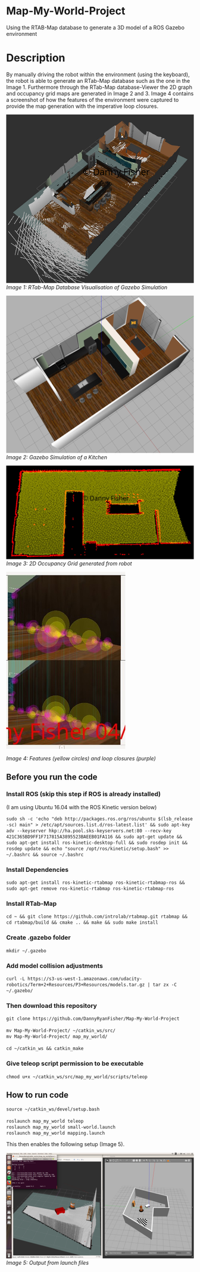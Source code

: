 # Map-My-World-Project
Using the RTAB-Map database to generate a 3D model of a ROS Gazebo environment

# Description

By manually driving the robot within the environment (using the keyboard), the robot is able to generate an RTab-Map database such as the one in the Image 1. Furthermore through the RTab-Map database-Viewer the 2D graph and occupancy grid maps are generated in Image 2 and 3. 
Image 4 contains a screenshot of how the features of the environment were captured to provide the map generation with the imperative loop closures. 

![RTab-Map Database Visualisation of Gazebo Simulation](/photos/third-rviz.jpeg)
*Image 1: RTab-Map Database Visualisation of Gazebo Simulation*


![Gazebo Simulation of a Kitchen](/photos/kitchen-world.png)
*Image 2: Gazebo Simulation of a Kitchen*


![2D Occupancy Grid generated from robot](/photos/third-occ-grid.jpeg)
*Image 3: 2D Occupancy Grid generated from robot*


![Loop Closures](/photos/Re-submit-12-loop-closures.jpeg)

*Image 4: Features (yellow circles) and loop closures (purple)*

## Before you run the code

### Install ROS (skip this step if ROS is already installed)

(I am using Ubuntu 16.04 with the ROS Kinetic version below)

    sudo sh -c 'echo "deb http://packages.ros.org/ros/ubuntu $(lsb_release -sc) main" > /etc/apt/sources.list.d/ros-latest.list' && sudo apt-key adv --keyserver hkp://ha.pool.sks-keyservers.net:80 --recv-key 421C365BD9FF1F717815A3895523BAEEB01FA116 && sudo apt-get update && sudo apt-get install ros-kinetic-desktop-full && sudo rosdep init && rosdep update && echo "source /opt/ros/kinetic/setup.bash" >> ~/.bashrc && source ~/.bashrc

### Install Dependencies

    sudo apt-get install ros-kinetic-rtabmap ros-kinetic-rtabmap-ros && sudo apt-get remove ros-kinetic-rtabmap ros-kinetic-rtabmap-ros

### Install RTab-Map

    cd ~ && git clone https://github.com/introlab/rtabmap.git rtabmap && cd rtabmap/build && cmake .. && make && sudo make install

### Create .gazebo folder

    mkdir ~/.gazebo

### Add model collision adjustments

    curl -L https://s3-us-west-1.amazonaws.com/udacity-robotics/Term+2+Resources/P3+Resources/models.tar.gz | tar zx -C ~/.gazebo/

### Then download this repository

    git clone https://github.com/DannyRyanFisher/Map-My-World-Project

    mv Map-My-World-Project/ ~/catkin_ws/src/
    mv Map-My-World-Project/ map_my_world/

    cd ~/catkin_ws && catkin_make

### Give teleop script permission to be executable

    chmod u+x ~/catkin_ws/src/map_my_world/scripts/teleop

## How to run code

    source ~/catkin_ws/devel/setup.bash

    roslaunch map_my_world teleop
    roslaunch map_my_world small-world.launch
    roslaunch map_my_world mapping.launch

This then enables the following setup (Image 5).

![All launch files running](/photos/map-my-world-launched.png)
*Image 5: Output from launch files*

